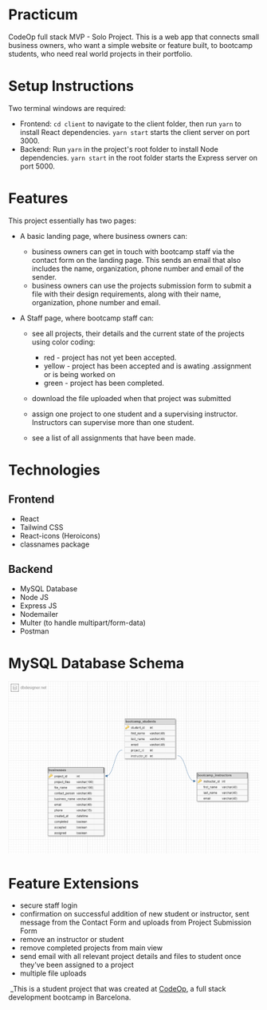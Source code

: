 # Practicum

CodeOp full stack MVP - Solo Project. This is a web app that connects small business owners, who want a simple website or feature built, to bootcamp students, who need real world projects in their portfolio.

# Setup Instructions

Two terminal windows are required:

- Frontend: `cd client` to navigate to the client folder, then run `yarn` to install React dependencies. `yarn start` starts the client server on port 3000.
- Backend: Run `yarn` in the project's root folder to install Node dependencies. `yarn start` in the root folder starts the Express server on port 5000.

# Features

This project essentially has two pages:

- A basic landing page, where business owners can:

  - business owners can get in touch with bootcamp staff via the contact form on the landing page. This sends an email that also includes the name, organization, phone number and email of the sender.
  - business owners can use the projects submission form to submit a file with their design requirements, along with their name, organization, phone number and email.

- A Staff page, where bootcamp staff can:

  - see all projects, their details and the current state of the projects using color coding:

    - red - project has not yet been accepted.
    - yellow - project has been accepted and is awating .assignment or is being worked on
    - green - project has been completed.

  - download the file uploaded when that project was submitted

  - assign one project to one student and a supervising instructor. Instructors can supervise more than one student.

  - see a list of all assignments that have been made.

# Technologies

## Frontend

- React
- Tailwind CSS
- React-icons (Heroicons)
- classnames package

## Backend

- MySQL Database
- Node JS
- Express JS
- Nodemailer
- Multer (to handle multipart/form-data)
- Postman

# MySQL Database Schema

![Practicum Database Schema](/model/practicum%20schema.png)

# Feature Extensions

- secure staff login
- confirmation on successful addition of new student or instructor, sent message from the Contact Form and uploads from Project Submission Form
- remove an instructor or student
- remove completed projects from main view
- send email with all relevant project details and files to student once they've been assigned to a project
- multiple file uploads

​ \_This is a student project that was created at
[CodeOp](http://codeop.tech), a full stack development bootcamp in Barcelona.
